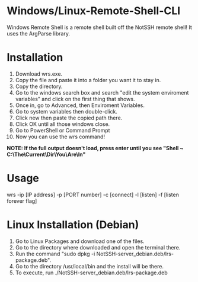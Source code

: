 # Windows/Linux-Remote-Shell-CLI
Windows Remote Shell is a remote shell built off the NotSSH remote shell! It uses the ArgParse library.

# Installation
1. Download wrs.exe.
2. Copy the file and paste it into a folder you want it to stay in.
3. Copy the directory.
4. Go to the windows search box and search "edit the system enviroment variables" and click on the first thing that shows.
5. Once in, go to Advanced, then Enviroment Variables.
6. Go to system variables then double-click.
7. Click new then paste the copied path there.
8. Click OK until all those windows close.
9. Go to PowerShell or Command Prompt
10. Now you can use the wrs command!

**NOTE: If the full output doesn't load, press enter until you see "Shell ~ C:\The\Current\Dir\You\Are\In"**
# Usage
wrs -ip [IP address] -p [PORT number] -c [connect] -l [listen] -f [listen forever flag]
# Linux Installation (Debian)
1. Go to Linux Packages and download one of the files.
2. Go to the directory where downloaded and open the terminal there.
3. Run the command "sudo dpkg -i NotSSH-server_debian.deb/lrs-package.deb".
4. Go to the directory /usr/local/bin and the install will be there.
5. To execute, run ./NotSSH-server_debian.deb/lrs-package.deb
